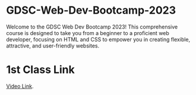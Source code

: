# GDSC-Web-Dev-Bootcamp-2023

Welcome to the GDSC Web Dev Bootcamp 2023! This comprehensive course is designed to take you from a beginner to a proficient web developer, focusing on HTML and CSS to empower you in creating flexible, attractive, and user-friendly websites.


# 1st Class Link

[Video Link](https://drive.google.com/file/d/1tTB3AIfmuxohMrCYioV_xKl-Tm960IMi/view).


